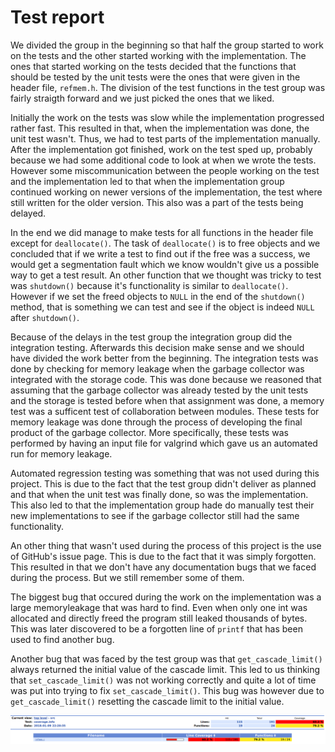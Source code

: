 # Test report
We divided the group in the beginning so that half the group started to work on the tests and the other started working with the implementation. The ones that started working on the tests decided that the functions that should be tested by the unit tests were the ones that were given in the header file, `refmem.h`. The division of the test functions in the test group was fairly straigth forward and we just picked the ones that we liked.  

Initially the work on the tests was slow while the implementation progressed rather fast. This resulted in that, when the implementation was done, the unit test wasn't. Thus, we had to test parts of the implementation manually. After the implementation got finished, work on the test sped up, probably because we had some additional code to look at when we wrote the tests. However some miscommunication between the people working on the test and the implementation led to that when the implementation group continued working on newer versions of the implementation, the test where still written for the older version. This also was a part of the tests being delayed.    

In the end we did manage to make tests for all functions in the header file except for `deallocate()`. The task of `deallocate()` is to free objects and we concluded that if we write a test to find out if the free was a success, we would get a segmentation fault which we know wouldn't give us a possible way to get a test result. An other function that we thought was tricky to test was `shutdown()` because it's functionality is similar to `deallocate()`. However if we set the freed objects to `NULL` in the end of the `shutdown()` method, that is something we can test and see if the object is indeed `NULL` after `shutdown()`. 

Because of the delays in the test group the integration group did the integration testing. Afterwards this decision make sense and we should have divided the work better from the beginning. The integration tests was done by checking for memory leakage when the garbage collector was integrated with the storage code. This was done because we reasoned that assuming that the garbage collector was already tested by the unit tests and the storage is tested before when that assignment was done, a memory test was a sufficent test of collaboration between modules. These tests for memory leakage was done through the process of developing the final product of the garbage collector. More specifically, these tests was performed by having an input file for valgrind which gave us an automated run for memory leakage.     

Automated regression testing was something that was not used during this project. This is due to the fact that the test group didn't deliver as planned and that when the unit test was finally done, so was the implementation. This also led to that the implementation group hade do manually test their new implementations to see if the garbage collector still had the same functionality.

An other thing that wasn't used during the process of this project is the use of GitHub's issue page. This is due to the fact that it was simply forgotten. This resulted in that we don't have any documentation bugs that we faced during the process. But we still remember some of them. 

The biggest bug that occured during the work on the implementation was a large memoryleakage that was hard to find. Even when only one int was allocated and directly freed the program still leaked thousands of bytes. This was later discovered to be a forgotten line of `printf` that has been used to find another bug.

Another bug that was faced by the test group was that `get_cascade_limit()` always returned the initial value of the cascade limit. This led to us thinking that `set_cascade_limit()` was not working correctly and quite a lot of time was put into trying to fix `set_cascade_limit()`. This bug was however due to `get_cascade_limit()` resetting the cascade limit to the initial value.

![Coverage](coverage.png)
